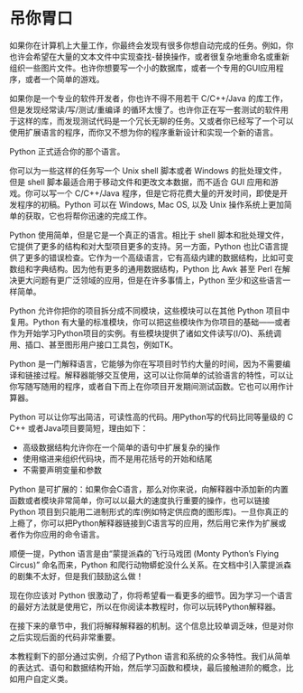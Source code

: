 # 吊你胃口
如果你在计算机上大量工作，你最终会发现有很多你想自动完成的任务。例如，你也许会希望在大量的文本文件中实现查找-替换操作，或者很复杂地重命名或重新组织一些图片文件。也许你想要写一个小的数据库，或者一个专用的GUI应用程序，或者一个简单的游戏。

如果你是一个专业的软件开发者，你也许不得不用若干 C/C++/Java 的库工作，但是发现经常读/写/测试/重编译 的循环太慢了。也许你正在写一套测试的软件用于这样的库，而发现测试代码是一个冗长无聊的任务。又或者你已经写了一个可以使用扩展语言的程序，而你又不想为你的程序重新设计和实现一个新的语言。

Python 正式适合你的那个语言。

你可以为一些这样的任务写一个 Unix shell 脚本或者 Windows 的批处理文件，但是 shell 脚本最适合用于移动文件和更改文本数据，而不适合 GUI 应用和游戏。你可以写一个 C/C++/Java 程序，但是它将花费大量的开发时间，即使是开发程序的初稿。Python 可以在 Windows, Mac OS, 以及 Unix 操作系统上更加简单的获取，它也将帮你迅速的完成工作。

Python 使用简单，但是它是一个真正的语言。相比于 shell 脚本和批处理文件，它提供了更多的结构和对大型项目更多的支持。另一方面，Python 也比C语言提供了更多的错误检查。它作为一个高级语言，它有高级内建的数据结构，比如可变数组和字典结构。因为他有更多的通用数据结构，Python 比 Awk 甚至 Perl 在解决更大问题有更广泛领域的应用，但是在许多事情上，Python 至少和这些语言一样简单。

Python 允许你把你的项目拆分成不同模块，这些模块可以在其他 Python 项目中复用。Python 有大量的标准模块，你可以把这些模块作为你项目的基础——或者作为开始学习Python项目的实例。有些模块提供了诸如文件读写(I/O)、系统调用、插口、甚至图形用户接口工具包，例如TK。

Python 是一门解释语言，它能够为你在写项目时节约大量的时间，因为不需要编译和链接过程。解释器能够交互使用，这可以让你简单的试验语言的特性，可以让你写随写随用的程序，或者自下而上在你项目开发期间测试函数。它也可以用作计算器。

Python 可以让你写出简洁，可读性高的代码。用Python写的代码比同等量级的 C C++ 或者Java项目要简短，理由如下：
- 高级数据结构允许你在一个简单的语句中扩展复杂的操作
- 使用缩进来组织代码块，而不是用花括号的开始和结尾
- 不需要声明变量和参数

Python 是可扩展的：如果你会C语言，那么对你来说，向解释器中添加新的内置函数或者模块非常简单，你可以以最大的速度执行重要的操作，也可以链接 Python 项目到只能用二进制形式的库(例如特定供应商的图形库)。一旦你真正的上瘾了，你可以把Python解释器链接到C语言写的应用，然后用它来作为扩展或者作为你应用的命令语言。

顺便一提，Python 语言是由“蒙提派森的飞行马戏团 (Monty Python’s Flying Circus)” 命名而来，Python 和爬行动物蟒蛇没什么关系。在文档中引入蒙提派森的剧集不太好，但是我们鼓励这么做！

现在你应该对 Python 很激动了，你将希望看一看更多的细节。因为学习一个语言的最好方法就是使用它，所以在你阅读本教程时，你可以玩转Python解释器。

在接下来的章节中，我们将解释解释器的机制。这个信息比较单调乏味，但是对你之后实现后面的代码非常重要。

本教程剩下的部分通过实例，介绍了Python 语言和系统的众多特性。我们从简单的表达式、语句和数据结构开始，然后学习函数和模块，最后接触进阶的概念，比如用户自定义类。
